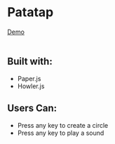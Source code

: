 <h1>Patatap</h1>
<a href="https://danielgarciaguillen.github.io/patatap/">
  Demo
</a>
<br />
<br />

<h2>Built with:</h2>
<ul>
  <li>Paper.js</li>
  <li>Howler.js</li>
  </ul>

<h2>Users Can:</h2>
<ul>
  <li>Press any key to create a circle</li>
  <li>Press any key to play a sound</li>
</ul>
